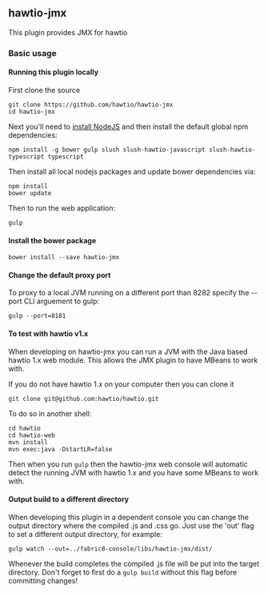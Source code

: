 ## hawtio-jmx

This plugin provides JMX for hawtio

### Basic usage

#### Running this plugin locally

First clone the source

    git clone https://github.com/hawtio/hawtio-jmx
    cd hawtio-jmx

Next you'll need to [install NodeJS](http://nodejs.org/download/) and then install the default global npm dependencies:

    npm install -g bower gulp slush slush-hawtio-javascript slush-hawtio-typescript typescript

Then install all local nodejs packages and update bower dependencies via:

    npm install
    bower update

Then to run the web application:

    gulp

#### Install the bower package

`bower install --save hawtio-jmx`

#### Change the default proxy port

To proxy to a local JVM running on a different port than 8282 specify the --port CLI arguement to gulp:

`gulp --port=8181`

#### To test with hawtio v1.x

When developing on hawtio-jmx you can run a JVM with the Java based hawtio 1.x web module. This allows the JMX plugin to have MBeans to work with.

If you do not have hawtio 1.x on your computer then you can clone it

    git clone git@github.com:hawtio/hawtio.git

To do so in another shell:

    cd hawtio
    cd hawtio-web
    mvn install
    mvn exec:java -DstartLR=false

Then when you run `gulp` then the hawtio-jmx web console will automatic detect the running JVM with hawtio 1.x and you have some MBeans to work with.

#### Output build to a different directory

When developing this plugin in a dependent console you can change the output directory where the compiled .js and .css go.  Just use the 'out' flag to set a different output directory, for example:

`gulp watch --out=../fabric8-console/libs/hawtio-jmx/dist/`

Whenever the build completes the compiled .js file will be put into the target directory.  Don't forget to first do a `gulp build` without this flag before committing changes!

